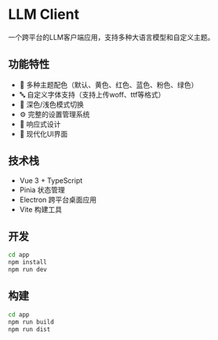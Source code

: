 # LLM Client

一个跨平台的LLM客户端应用，支持多种大语言模型和自定义主题。

## 功能特性

- 🎨 多种主题配色（默认、黄色、红色、蓝色、粉色、绿色）
- 🔤 自定义字体支持（支持上传woff、ttf等格式）
- 🌙 深色/浅色模式切换
- ⚙️ 完整的设置管理系统
- 📱 响应式设计
- 🎯 现代化UI界面

## 技术栈

- Vue 3 + TypeScript
- Pinia 状态管理
- Electron 跨平台桌面应用
- Vite 构建工具

## 开发

```bash
cd app
npm install
npm run dev
```

## 构建

```bash
cd app
npm run build
npm run dist
```
